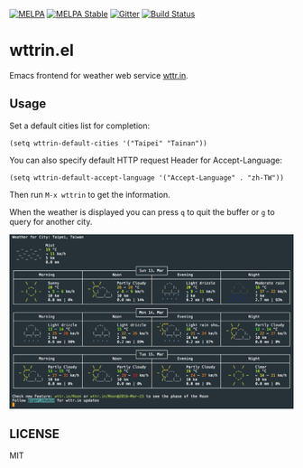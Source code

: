 [![MELPA][melpa-badge]][melpa-package]
[![MELPA Stable][melpa-stable-badge]][melpa-stable-package]
[![Gitter][gitter-badge]][gitter-chatroom]
[![Build Status][travis-ci-badge]][travis-ci-status]

# wttrin.el

Emacs frontend for weather web service [wttr.in].

## Usage

Set a default cities list for completion:

```elisp
(setq wttrin-default-cities '("Taipei" "Tainan"))
```

You can also specify default HTTP request Header for Accept-Language:

```elisp
(setq wttrin-default-accept-language '("Accept-Language" . "zh-TW"))
```

Then run `M-x wttrin` to get the information.

When the weather is displayed you can press `q` to quit the buffer or `g` to query for another city.

![screenshot]

## LICENSE

MIT

[wttr.in]: http://wttr.in/
[screenshot]: wttrin.png
[melpa-badge]: http://melpa.org/packages/wttrin-badge.svg
[melpa-package]: http://melpa.org/#/wttrin
[melpa-stable-badge]: http://stable.melpa.org/packages/wttrin-badge.svg
[melpa-stable-package]: http://stable.melpa.org/#/wttrin
[gitter-badge]: https://badges.gitter.im/bcbcarl/emacs-wttrin.svg
[gitter-chatroom]: https://gitter.im/bcbcarl/emacs-wttrin?utm_source=badge&utm_medium=badge&utm_campaign=pr-badge
[travis-ci-badge]: https://travis-ci.org/bcbcarl/emacs-wttrin.svg?branch=master
[travis-ci-status]: https://travis-ci.org/bcbcarl/emacs-wttrin
